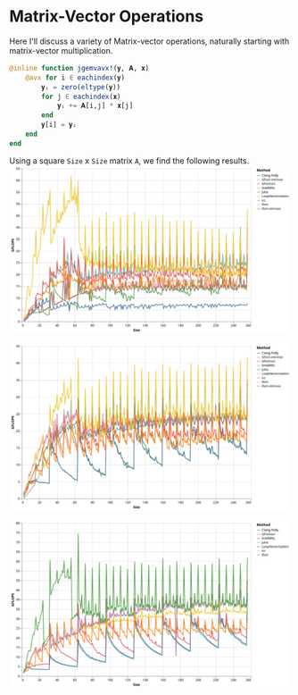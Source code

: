 # Matrix-Vector Operations

Here I'll discuss a variety of Matrix-vector operations, naturally starting with matrix-vector multiplication.

```julia
@inline function jgemvavx!(𝐲, 𝐀, 𝐱)
    @avx for i ∈ eachindex(𝐲)
        𝐲ᵢ = zero(eltype(𝐲))
        for j ∈ eachindex(𝐱)
            𝐲ᵢ += 𝐀[i,j] * 𝐱[j]
        end
        𝐲[i] = 𝐲ᵢ
    end
end
```

Using a square `Size` x `Size` matrix `A`, we find the following results.
![Amulvb](../assets/bench_gemv_v1.svg)


![Atmulvb](../assets/bench_Atmulvb_v1.svg)


![dot3](../assets/bench_dot3_v1.svg)



